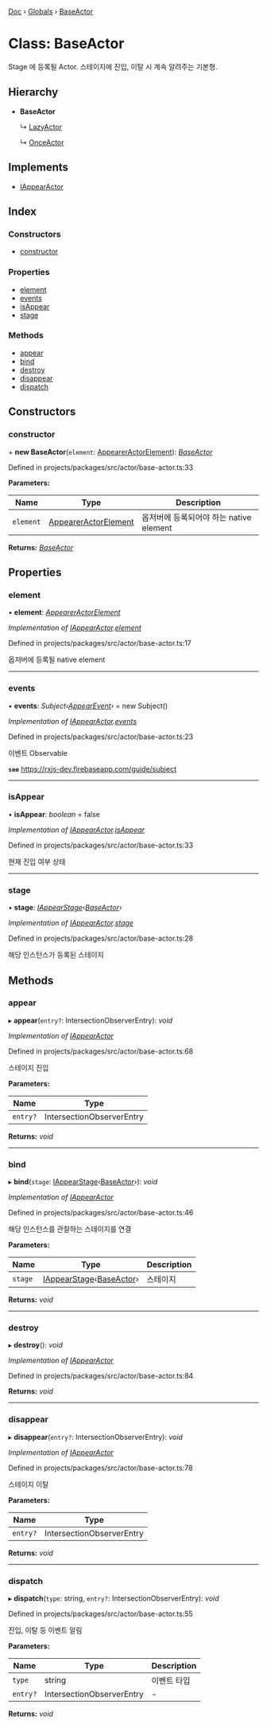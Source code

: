 [Doc](../README.md) › [Globals](../globals.md) › [BaseActor](baseactor.md)

# Class: BaseActor

Stage 에 등록될 Actor.
스테이지에 진입, 이탈 시 계속 알려주는 기본형.

## Hierarchy

* **BaseActor**

  ↳ [LazyActor](lazyactor.md)

  ↳ [OnceActor](onceactor.md)

## Implements

* [IAppearActor](../interfaces/iappearactor.md)

## Index

### Constructors

* [constructor](baseactor.md#constructor)

### Properties

* [element](baseactor.md#element)
* [events](baseactor.md#events)
* [isAppear](baseactor.md#isappear)
* [stage](baseactor.md#stage)

### Methods

* [appear](baseactor.md#appear)
* [bind](baseactor.md#bind)
* [destroy](baseactor.md#destroy)
* [disappear](baseactor.md#disappear)
* [dispatch](baseactor.md#dispatch)

## Constructors

###  constructor

\+ **new BaseActor**(`element`: [AppearerActorElement](../globals.md#appeareractorelement)): *[BaseActor](baseactor.md)*

Defined in projects/packages/src/actor/base-actor.ts:33

**Parameters:**

Name | Type | Description |
------ | ------ | ------ |
`element` | [AppearerActorElement](../globals.md#appeareractorelement) | 옵저버에 등록되어야 하는 native element  |

**Returns:** *[BaseActor](baseactor.md)*

## Properties

###  element

• **element**: *[AppearerActorElement](../globals.md#appeareractorelement)*

*Implementation of [IAppearActor](../interfaces/iappearactor.md).[element](../interfaces/iappearactor.md#element)*

Defined in projects/packages/src/actor/base-actor.ts:17

옵저버에 등록될 native element

___

###  events

• **events**: *Subject‹[AppearEvent](appearevent.md)›* = new Subject<AppearEvent>()

*Implementation of [IAppearActor](../interfaces/iappearactor.md).[events](../interfaces/iappearactor.md#events)*

Defined in projects/packages/src/actor/base-actor.ts:23

이벤트 Observable

**`see`** https://rxjs-dev.firebaseapp.com/guide/subject

___

###  isAppear

• **isAppear**: *boolean* = false

*Implementation of [IAppearActor](../interfaces/iappearactor.md).[isAppear](../interfaces/iappearactor.md#isappear)*

Defined in projects/packages/src/actor/base-actor.ts:33

현재 진입 여부 상태

___

###  stage

• **stage**: *[IAppearStage](../interfaces/iappearstage.md)‹[BaseActor](baseactor.md)›*

*Implementation of [IAppearActor](../interfaces/iappearactor.md).[stage](../interfaces/iappearactor.md#stage)*

Defined in projects/packages/src/actor/base-actor.ts:28

해당 인스턴스가 등록된 스테이지

## Methods

###  appear

▸ **appear**(`entry?`: IntersectionObserverEntry): *void*

*Implementation of [IAppearActor](../interfaces/iappearactor.md)*

Defined in projects/packages/src/actor/base-actor.ts:68

스테이지 진입

**Parameters:**

Name | Type |
------ | ------ |
`entry?` | IntersectionObserverEntry |

**Returns:** *void*

___

###  bind

▸ **bind**(`stage`: [IAppearStage](../interfaces/iappearstage.md)‹[BaseActor](baseactor.md)›): *void*

*Implementation of [IAppearActor](../interfaces/iappearactor.md)*

Defined in projects/packages/src/actor/base-actor.ts:46

해당 인스턴스를 관찰하는 스테이지를 연결

**Parameters:**

Name | Type | Description |
------ | ------ | ------ |
`stage` | [IAppearStage](../interfaces/iappearstage.md)‹[BaseActor](baseactor.md)› | 스테이지  |

**Returns:** *void*

___

###  destroy

▸ **destroy**(): *void*

*Implementation of [IAppearActor](../interfaces/iappearactor.md)*

Defined in projects/packages/src/actor/base-actor.ts:84

**Returns:** *void*

___

###  disappear

▸ **disappear**(`entry?`: IntersectionObserverEntry): *void*

*Implementation of [IAppearActor](../interfaces/iappearactor.md)*

Defined in projects/packages/src/actor/base-actor.ts:78

스테이지 이탈

**Parameters:**

Name | Type |
------ | ------ |
`entry?` | IntersectionObserverEntry |

**Returns:** *void*

___

###  dispatch

▸ **dispatch**(`type`: string, `entry?`: IntersectionObserverEntry): *void*

Defined in projects/packages/src/actor/base-actor.ts:55

진입, 이탈 등 이벤트 알림

**Parameters:**

Name | Type | Description |
------ | ------ | ------ |
`type` | string | 이벤트 타입 |
`entry?` | IntersectionObserverEntry | - |

**Returns:** *void*
